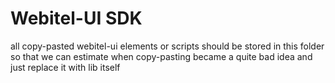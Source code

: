 # Webitel-UI SDK
all copy-pasted webitel-ui elements or scripts should be stored in this folder
so that we can estimate when copy-pasting became a quite bad idea and just replace it with lib itself
